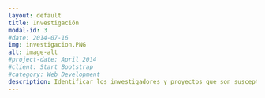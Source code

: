 ```yaml
---
layout: default
title: Investigación
modal-id: 3
#date: 2014-07-16
img: investigacion.PNG
alt: image-alt
#project-date: April 2014
#client: Start Bootstrap
#category: Web Development
description: Identificar los investigadores y proyectos que son susceptibles de ser escalados.
---
```

